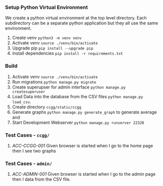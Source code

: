 
### Setup Python Virtual Environment

We create a python virtual environment at the top level directory. Each subdirectory can be a separate python application but they all use the same environment.

1. Create venv `python3 -m venv venv`
1. Activate venv `source ./venv/bin/activate`
1. Upgrade pip `pip install --upgrade pip`
1. Install dependencies `pip install -r requirements.txt`

### Build

1. Activate venv `source ./venv/bin/activate`
1. Run migrations `python manage.py migrate`
1. Create superupser for admin interface `python manage.py createsuperuser`
1. Load Data into the database from the CSV files `python manage.py load_csv`.
1. Create directory `ccgg/static/ccgg`
1. Generate graphs `python manage.py generate_graph` to generate average and 
1. Start Development Webserver `python manage.py runserver 22320`

### Test Cases - `ccgg/`

1. _ACC-CCGG-001_ Given browser is started when I go to the home page then I see two graphs

### Test Cases - `admin/`

1. _ACC-ADMIN-001_ Given browser is started when I go to the admin page then I data from the CSV file.
